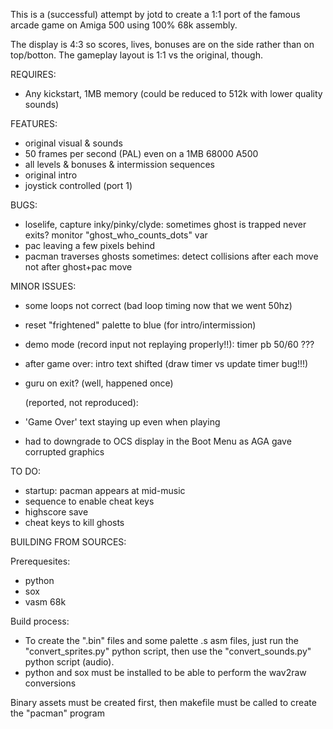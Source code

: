 This is a (successful) attempt by jotd to create a 1:1 port of the famous arcade game on Amiga 500 using 100% 68k assembly.

The display is 4:3 so scores, lives, bonuses are on the side rather than on top/botton. The gameplay layout is 1:1 vs
the original, though.

REQUIRES:

- Any kickstart, 1MB memory (could be reduced to 512k with lower quality sounds)

FEATURES:

- original visual & sounds
- 50 frames per second (PAL) even on a 1MB 68000 A500
- all levels & bonuses & intermission sequences
- original intro
- joystick controlled (port 1)

BUGS:

- loselife, capture inky/pinky/clyde: sometimes ghost is trapped never exits? monitor "ghost_who_counts_dots" var
- pac leaving a few pixels behind
- pacman traverses ghosts sometimes: detect collisions after each move not after ghost+pac move

MINOR ISSUES:

- some loops not correct (bad loop timing now that we went 50hz)
- reset "frightened" palette to blue (for intro/intermission)
- demo mode (record input not replaying properly!!): timer pb 50/60 ???
- after game over: intro text shifted (draw timer vs update timer bug!!!)
- guru on exit? (well, happened once)

  (reported, not reproduced):

- 'Game Over' text staying up even when playing
- had to downgrade to OCS display in the Boot Menu as AGA gave corrupted graphics

TO DO:

- startup: pacman appears at mid-music
- sequence to enable cheat keys
- highscore save
- cheat keys to kill ghosts

BUILDING FROM SOURCES:

Prerequesites:

- python
- sox
- vasm 68k

Build process:

- To create the ".bin" files and some palette .s asm files,
  just run the "convert_sprites.py" python script, then use the "convert_sounds.py"
  python script (audio).
- python and sox must be installed to be able to perform the wav2raw conversions

Binary assets must be created first, then makefile must be called to create the "pacman" program


